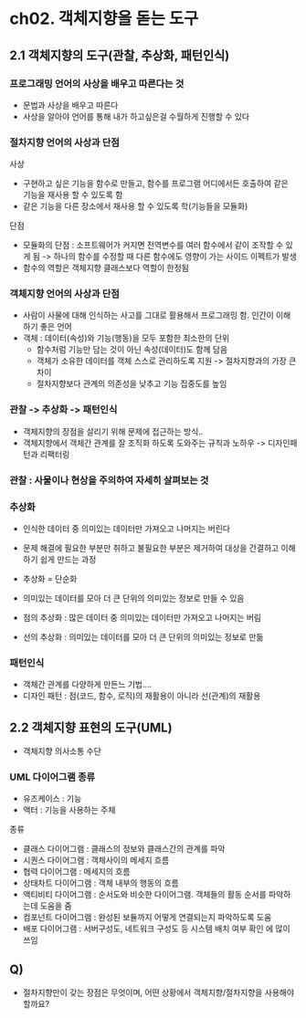 # ch02. 객체지향을 돋는 도구
## 2.1 객체지향의 도구(관찰, 추상화, 패턴인식)
### 프로그래밍 언어의 사상을 배우고 따른다는 것
* 문법과 사상을 배우고 따른다
* 사상을 알아야 언어를 통해 내가 하고싶은걸 수월하게 진행할 수 있다

### 절차지향 언어의 사상과 단점
사상
* 구현하고 싶은 기능을 함수로 만들고, 함수를 프로그램 어디에서든 호출하여 같은 기능을 재사용 할 수 있도록 함
* 같은 기능을 다른 장소에서 재사용 할 수 있도록 학(기능들을 모듈화)

단점
* 모듈화의 단점 : 소프트웨어가 커지면 전역변수를 여러 함수에서 같이 조작할 수 있게 됨 -> 하나의 함수를 수정할 때 다른 함수에도 영향이 가는 사이드 이펙트가 발생
* 함수의 역할은 객체지향 클래스보다 역할이 한정됨

### 객체지향 언어의 사상과 단점
* 사람이 사물에 대해 인식하는 사고를 그대로 활용해서 프로그래밍 함. 인간이 이해하기 좋은 언어
* 객체 : 데이터(속성)와 기능(행동)을 모두 포함한 최소한의 단위
    * 함수처럼 기능만 담는 것이 아닌 속성(데이터)도 함께 담음
    * 객체가 소유한 데이터를 객체 스스로 관리하도록 지원 -> 절차지향과의 가장 큰 차이
    * 절차지향보다 관계의 의존성을 낮추고 기능 집중도를 높임

### 관찰 -> 추상화 -> 패턴인식
* 객체지향의 장점을 살리기 위해 문제에 접근하는 방식..
* 객체지향에서 객체간 관계를 잘 조직화 하도록 도와주는 규칙과 노하우 -> 디자인패턴과 리팩터링

### 관찰 : 사물이나 현상을 주의하여 자세히 살펴보는 것
### 추상화
* 인식한 데이터 중 의미있는 데이터만 가져오고 나머지는 버린다
* 문제 해결에 필요한 부분만 취하고 불필요한 부분은 제거하여 대상을 간결하고 이해하기 쉽게 만드는 과정
* 추상화 = 단순화
* 의미있는 데이터를 모아 더 큰 단위의 의미있는 정보로 만들 수 있음

* 점의 추상화 : 많은 데이터 중 의미있는 데이터만 가져오고 나머지는 버림
* 선의 추상화 : 의미있는 데이터를 모아 더 큰 단위의 의미있는 정보로 만듦

### 패턴인식
* 객체간 관계를 다양하게 만든느 기법....
* 디자인 패턴 : 점(코드, 함수, 로직)의 재활용이 아니라 선(관계)의 재활용

## 2.2 객체지향 표현의 도구(UML)
* 객체지향 의사소통 수단

### UML 다이어그램 종류
* 유즈케이스 : 기능
* 액터 : 기능을 사용하는 주체

종류
* 클래스 다이어그램 : 클래스의 정보와 클래스간의 관계를 파악
* 시퀀스 다이어그램 : 객체사이의 메세지 흐름
* 협력 다이어그램 : 메세지의 흐름
* 상태차트 다이어그램 : 객체 내부의 행동의 흐름
* 액티비티 다이어그램 : 순서도와 비슷한 다이어그램. 객체들의 활동 순서를 파악하는데 도움을 줌
* 컴포넌트 다이어그램 : 완성된 보듈까지 어떻게 연결되는지 파악하도록 도움
* 배포 다이어그램 : 서버구성도, 네트워크 구성도 등 시스템 배치 여부 확인 에 많이 쓰임

## Q)
* 절차지향만이 갖는 장점은 무엇이며, 어떤 상황에서 객체지향/절차지향을 사용해야 할까요?